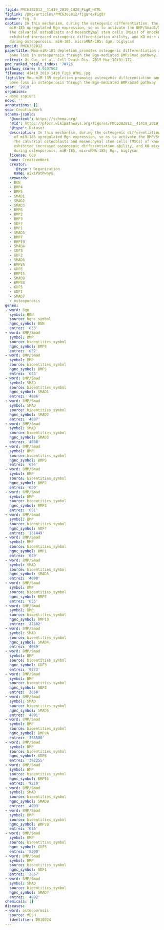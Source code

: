 ```yaml
---
figid: PMC6382812__41419_2019_1428_Fig8_HTML
figlink: /pmc/articles/PMC6382812/figure/Fig8/
number: Fig. 8
caption: In this mechanism, during the osteogenic differentiation, the depletion of
  miR-185 upregulated Bgn expression, so as to activate the BMP/Smad1/5/8 signaling.
  The calvarial osteoblasts and mesenchymal stem cells (MSCs) of knockout (KO) mice
  exhibited increased osteogenic differentiation ability, and KO mice was protected
  during osteoporosis. miR-185, microRNA-185; Bgn, biglycan
pmcid: PMC6382812
papertitle: Mmu-miR-185 depletion promotes osteogenic differentiation and suppresses
  bone loss in osteoporosis through the Bgn-mediated BMP/Smad pathway.
reftext: Qi Cui, et al. Cell Death Dis. 2019 Mar;10(3):172.
pmc_ranked_result_index: '70725'
pathway_score: 0.9407502
filename: 41419_2019_1428_Fig8_HTML.jpg
figtitle: Mmu-miR-185 depletion promotes osteogenic differentiation and suppresses
  bone loss in osteoporosis through the Bgn-mediated BMP/Smad pathway
year: '2019'
organisms:
- Homo sapiens
ndex: ''
annotations: []
seo: CreativeWork
schema-jsonld:
  '@context': https://schema.org/
  '@id': https://pfocr.wikipathways.org/figures/PMC6382812__41419_2019_1428_Fig8_HTML.html
  '@type': Dataset
  description: In this mechanism, during the osteogenic differentiation, the depletion
    of miR-185 upregulated Bgn expression, so as to activate the BMP/Smad1/5/8 signaling.
    The calvarial osteoblasts and mesenchymal stem cells (MSCs) of knockout (KO) mice
    exhibited increased osteogenic differentiation ability, and KO mice was protected
    during osteoporosis. miR-185, microRNA-185; Bgn, biglycan
  license: CC0
  name: CreativeWork
  creator:
    '@type': Organization
    name: WikiPathways
  keywords:
  - BGN
  - BMP4
  - BMP5
  - SMAD1
  - SMAD2
  - SMAD3
  - BMP6
  - BMP2
  - BMP3
  - GDF7
  - BMP1
  - SMAD5
  - BMP7
  - BMP10
  - SMAD4
  - GDF3
  - GDF2
  - SMAD6
  - BMP8A
  - GDF6
  - BMP15
  - SMAD9
  - BMP8B
  - GDF5
  - GDF1
  - SMAD7
  - osteoporosis
genes:
- word: Bgn
  symbol: BGN
  source: hgnc_symbol
  hgnc_symbol: BGN
  entrez: '633'
- word: BMP/Smad
  symbol: BMP
  source: bioentities_symbol
  hgnc_symbol: BMP4
  entrez: '652'
- word: BMP/Smad
  symbol: BMP
  source: bioentities_symbol
  hgnc_symbol: BMP5
  entrez: '653'
- word: BMP/Smad
  symbol: SMAD
  source: bioentities_symbol
  hgnc_symbol: SMAD1
  entrez: '4086'
- word: BMP/Smad
  symbol: SMAD
  source: bioentities_symbol
  hgnc_symbol: SMAD2
  entrez: '4087'
- word: BMP/Smad
  symbol: SMAD
  source: bioentities_symbol
  hgnc_symbol: SMAD3
  entrez: '4088'
- word: BMP/Smad
  symbol: BMP
  source: bioentities_symbol
  hgnc_symbol: BMP6
  entrez: '654'
- word: BMP/Smad
  symbol: BMP
  source: bioentities_symbol
  hgnc_symbol: BMP2
  entrez: '650'
- word: BMP/Smad
  symbol: BMP
  source: bioentities_symbol
  hgnc_symbol: BMP3
  entrez: '651'
- word: BMP/Smad
  symbol: BMP
  source: bioentities_symbol
  hgnc_symbol: GDF7
  entrez: '151449'
- word: BMP/Smad
  symbol: BMP
  source: bioentities_symbol
  hgnc_symbol: BMP1
  entrez: '649'
- word: BMP/Smad
  symbol: SMAD
  source: bioentities_symbol
  hgnc_symbol: SMAD5
  entrez: '4090'
- word: BMP/Smad
  symbol: BMP
  source: bioentities_symbol
  hgnc_symbol: BMP7
  entrez: '655'
- word: BMP/Smad
  symbol: BMP
  source: bioentities_symbol
  hgnc_symbol: BMP10
  entrez: '27302'
- word: BMP/Smad
  symbol: SMAD
  source: bioentities_symbol
  hgnc_symbol: SMAD4
  entrez: '4089'
- word: BMP/Smad
  symbol: BMP
  source: bioentities_symbol
  hgnc_symbol: GDF3
  entrez: '9573'
- word: BMP/Smad
  symbol: BMP
  source: bioentities_symbol
  hgnc_symbol: GDF2
  entrez: '2658'
- word: BMP/Smad
  symbol: SMAD
  source: bioentities_symbol
  hgnc_symbol: SMAD6
  entrez: '4091'
- word: BMP/Smad
  symbol: BMP
  source: bioentities_symbol
  hgnc_symbol: BMP8A
  entrez: '353500'
- word: BMP/Smad
  symbol: BMP
  source: bioentities_symbol
  hgnc_symbol: GDF6
  entrez: '392255'
- word: BMP/Smad
  symbol: BMP
  source: bioentities_symbol
  hgnc_symbol: BMP15
  entrez: '9210'
- word: BMP/Smad
  symbol: SMAD
  source: bioentities_symbol
  hgnc_symbol: SMAD9
  entrez: '4093'
- word: BMP/Smad
  symbol: BMP
  source: bioentities_symbol
  hgnc_symbol: BMP8B
  entrez: '656'
- word: BMP/Smad
  symbol: BMP
  source: bioentities_symbol
  hgnc_symbol: GDF5
  entrez: '8200'
- word: BMP/Smad
  symbol: BMP
  source: bioentities_symbol
  hgnc_symbol: GDF1
  entrez: '2657'
- word: BMP/Smad
  symbol: SMAD
  source: bioentities_symbol
  hgnc_symbol: SMAD7
  entrez: '4092'
chemicals: []
diseases:
- word: osteoporosis
  source: MESH
  identifier: D010024
---
```

